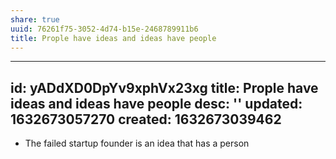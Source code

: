 ```yaml
---
share: true
uuid: 76261f75-3052-4d74-b15e-2468789911b6
title: Prople have ideas and ideas have people
---
```

---
id: yADdXD0DpYv9xphVx23xg
title: Prople have ideas and ideas have people
desc: ''
updated: 1632673057270
created: 1632673039462
---

* The failed startup founder is an idea that has a person
